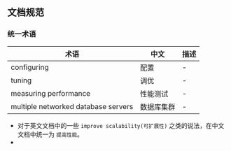 ## 文档规范

### 统一术语
| 术语                                  | 中文    | 描述 |
|-------------------------------------|-------|----|
| configuring                         | 配置    | -  |
| tuning                              | 调优    | -  |
| measuring performance               | 性能测试  | -  |
| multiple networked database servers | 数据库集群 | -  |

+ 对于英文文档中的一些 `improve scalability(可扩展性)`  之类的说法，在中文文档中统一为 `提高性能`。
+ 

